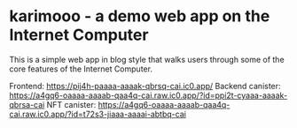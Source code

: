 # karimooo - a demo web app on the Internet Computer

This is a simple web app in blog style that walks users through some of the core features of the Internet Computer.

Frontend: https://pij4h-paaaa-aaaak-qbrsq-cai.ic0.app/
Backend canister: https://a4gq6-oaaaa-aaaab-qaa4q-cai.raw.ic0.app/?id=ppi2t-cyaaa-aaaak-qbrsa-cai
NFT canister: https://a4gq6-oaaaa-aaaab-qaa4q-cai.raw.ic0.app/?id=t72s3-jiaaa-aaaai-abtbq-cai